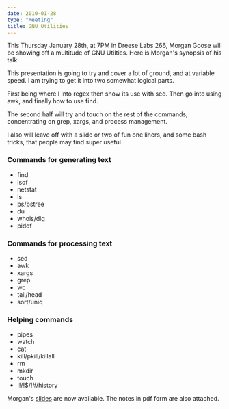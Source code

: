 ```yaml
---
date: 2010-01-28
type: "Meeting"
title: GNU Utilities
---
```

This Thursday January 28th, at 7PM in Dreese Labs 266, Morgan Goose will be showing off a multitude of GNU Utilties. Here is Morgan's synopsis of his talk:

This presentation is going to try and cover a lot of ground, and at variable speed. I am trying to get it into two somewhat logical parts.

First being where I into regex then show its use with sed. Then go into using awk, and finally how to use find.

The second half will try and touch on the rest of the commands, concentrating on grep, xargs, and process management.

I also will leave off with a slide or two of fun one liners, and some bash tricks, that people may find super useful.

### Commands for generating text

*   find
*   lsof
*   netstat
*   ls
*   ps/pstree
*   du
*   whois/dig
*   pidof

### Commands for processing text

*   sed
*   awk
*   xargs
*   grep
*   wc
*   tail/head
*   sort/uniq

### Helping commands

*   pipes
*   watch
*   cat
*   kill/pkill/killall
*   rm
*   mkdir
*   touch
*   !!/!$/!#/history

Morgan's [slides](http://morgangoose.com/p/gnu_tools/) are now available. The notes in pdf form are also attached.

